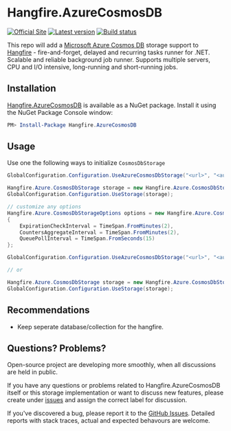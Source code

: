 # Hangfire.AzureCosmosDB

[![Official Site](https://img.shields.io/badge/site-hangfire.io-blue.svg)](http://hangfire.io)
[![Latest version](https://img.shields.io/nuget/v/Hangfire.AzureCosmosDB.svg)](https://www.nuget.org/packages/Hangfire.AzureCosmosDB)
[![Build status](https://ci.appveyor.com/api/projects/status/uvxh94dhxcokga47?svg=true)](https://ci.appveyor.com/project/imranmomin/hangfire-azurecosmosdb)

This repo will add a [Microsoft Azure Cosmos DB](https://docs.microsoft.com/en-us/azure/cosmos-db/introduction) storage support to [Hangfire](http://hangfire.io) - fire-and-forget, delayed and recurring tasks runner for .NET. Scalable and reliable background job runner. Supports multiple servers, CPU and I/O intensive, long-running and short-running jobs.


## Installation

[Hangfire.AzureCosmosDB](https://www.nuget.org/packages/Hangfire.AzureCosmosDB) is available as a NuGet package. Install it using the NuGet Package Console window:

```powershell
PM> Install-Package Hangfire.AzureCosmosDB
```


## Usage

Use one the following ways to initialize `CosmosDbStorage`

```csharp
GlobalConfiguration.Configuration.UseAzureCosmosDbStorage("<url>", "<authSecret>", "<databaseName>", "<collectionName>");

Hangfire.Azure.CosmosDbStorage storage = new Hangfire.Azure.CosmosDbStorage("<url>", "<authSecret>", "<databaseName>", "<collectionName>");
GlobalConfiguration.Configuration.UseStorage(storage);
```

```csharp
// customize any options
Hangfire.Azure.CosmosDbStorageOptions options = new Hangfire.Azure.CosmosDbStorageOptions
{
    ExpirationCheckInterval = TimeSpan.FromMinutes(2),
    CountersAggregateInterval = TimeSpan.FromMinutes(2),
    QueuePollInterval = TimeSpan.FromSeconds(15)
};

GlobalConfiguration.Configuration.UseAzureCosmosDbStorage("<url>", "<authSecret>", "<databaseName>", "<collectionName>", cosmoClientOptions, options);

// or 

Hangfire.Azure.CosmosDbStorage storage = new Hangfire.Azure.CosmosDbStorage("<url>", "<authSecret>", "<databaseName>", "<collectionName>", cosmoClientOptions, options);
GlobalConfiguration.Configuration.UseStorage(storage);
```

## Recommendations
- Keep seperate database/collection for the hangfire.


## Questions? Problems?

Open-source project are developing more smoothly, when all discussions are held in public.

If you have any questions or problems related to Hangfire.AzureCosmosDB itself or this storage implementation or want to discuss new features, please create under [issues](https://github.com/imranmomin/Hangfire.AzureCosmosDB/issues/new) and assign the correct label for discussion. 

If you've discovered a bug, please report it to the [GitHub Issues](https://github.com/imranmomin/Hangfire.AzureCosmosDB/pulls). Detailed reports with stack traces, actual and expected behavours are welcome.

